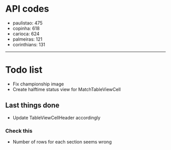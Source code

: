 # API codes

- paulistao: 475
- copinha: 618
- carioca: 624
- palmeiras: 121
- corinthians: 131

---------------------

#  Todo list

- Fix championship image
- Create halftime status view for MatchTableViewCell


## Last things done

- Update TableViewCellHeader accordingly


### Check this

- Number of rows for each section seems wrong
